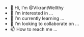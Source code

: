 - 👋 Hi, I’m @VikrantWellthy
- 👀 I’m interested in ...
- 🌱 I’m currently learning ...
- 💞️ I’m looking to collaborate on ...
- 📫 How to reach me ...

<!---
VikrantWellthy/VikrantWellthy is a ✨ special ✨ repository because its `README.md` (this file) appears on your GitHub profile.
You can click the Preview link to take a look at your changes.
--->
